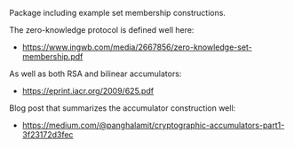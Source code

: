 Package including example set membership constructions.

The zero-knowledge protocol is defined well here:

  * https://www.ingwb.com/media/2667856/zero-knowledge-set-membership.pdf

As well as both RSA and bilinear accumulators:

  * https://eprint.iacr.org/2009/625.pdf

Blog post that summarizes the accumulator construction well:

  * https://medium.com/@panghalamit/cryptographic-accumulators-part1-3f23172d3fec
